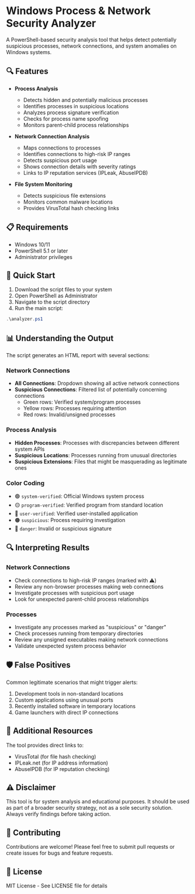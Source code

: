 # Windows Process & Network Security Analyzer

A PowerShell-based security analysis tool that helps detect potentially suspicious processes, network connections, and system anomalies on Windows systems.

## 🔍 Features

- **Process Analysis**
  - Detects hidden and potentially malicious processes
  - Identifies processes in suspicious locations
  - Analyzes process signature verification
  - Checks for process name spoofing
  - Monitors parent-child process relationships

- **Network Connection Analysis**
  - Maps connections to processes
  - Identifies connections to high-risk IP ranges
  - Detects suspicious port usage
  - Shows connection details with severity ratings
  - Links to IP reputation services (IPLeak, AbuseIPDB)

- **File System Monitoring**
  - Detects suspicious file extensions
  - Monitors common malware locations
  - Provides VirusTotal hash checking links

## 📋 Requirements

- Windows 10/11
- PowerShell 5.1 or later
- Administrator privileges

## 🚀 Quick Start

1. Download the script files to your system
2. Open PowerShell as Administrator
3. Navigate to the script directory
4. Run the main script:

```powershell
.\analyzer.ps1
```

## 📊 Understanding the Output

The script generates an HTML report with several sections:

### Network Connections
- **All Connections**: Dropdown showing all active network connections
- **Suspicious Connections**: Filtered list of potentially concerning connections
  - Green rows: Verified system/program processes
  - Yellow rows: Processes requiring attention
  - Red rows: Invalid/unsigned processes

### Process Analysis
- **Hidden Processes**: Processes with discrepancies between different system APIs
- **Suspicious Locations**: Processes running from unusual directories
- **Suspicious Extensions**: Files that might be masquerading as legitimate ones

### Color Coding
- 🟢 `system-verified`: Official Windows system process
- 🟡 `program-verified`: Verified program from standard location
- 🔵 `user-verified`: Verified user-installed application
- 🟠 `suspicious`: Process requiring investigation
- 🔴 `danger`: Invalid or suspicious signature

## 🔍 Interpreting Results

### Network Connections
- Check connections to high-risk IP ranges (marked with ⚠️)
- Review any non-browser processes making web connections
- Investigate processes with suspicious port usage
- Look for unexpected parent-child process relationships

### Processes
- Investigate any processes marked as "suspicious" or "danger"
- Check processes running from temporary directories
- Review any unsigned executables making network connections
- Validate unexpected system process behavior

## 🛡️ False Positives

Common legitimate scenarios that might trigger alerts:

1. Development tools in non-standard locations
2. Custom applications using unusual ports
3. Recently installed software in temporary locations
4. Game launchers with direct IP connections

## 🔗 Additional Resources

The tool provides direct links to:
- VirusTotal (for file hash checking)
- IPLeak.net (for IP address information)
- AbuseIPDB (for IP reputation checking)

## ⚠️ Disclaimer

This tool is for system analysis and educational purposes. It should be used as part of a broader security strategy, not as a sole security solution. Always verify findings before taking action.

## 🤝 Contributing

Contributions are welcome! Please feel free to submit pull requests or create issues for bugs and feature requests.

## 📝 License

MIT License - See LICENSE file for details
